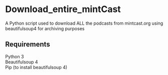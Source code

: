 # Download_entire_mintCast
A Python script used to download ALL the podcasts from mintcast.org using beautifulsoup4 for archiving purposes
## Requirements
Python 3 <br />
Beautifulsoup 4 <br />
Pip (to install beautifulsoup 4)
